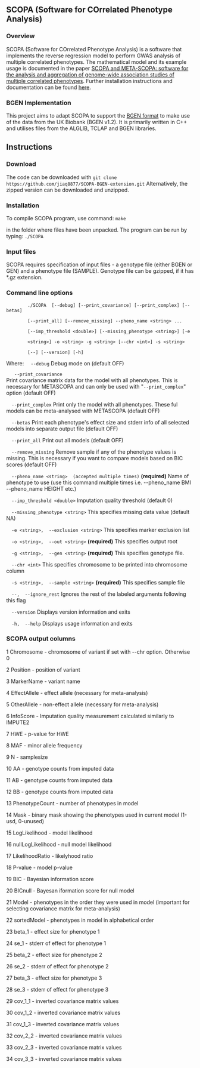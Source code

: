 ## SCOPA (Software for COrrelated Phenotype Analysis)
### Overview
SCOPA (Software for COrrelated Phenotype Analysis) is a software that implements the reverse regression model to perform GWAS analysis of multiple correlated phenotypes. The mathematical model and its example usage is documented in the paper [SCOPA and META-SCOPA: software for the analysis and aggregation of genome-wide association studies of multiple correlated phenotypes](https://bmcbioinformatics.biomedcentral.com/articles/10.1186/s12859-016-1437-3). Further installation instructions and documentation can be found [here](https://genomics.ut.ee/en/tools). 

### BGEN Implementation
This project aims to adapt SCOPA to support the [BGEN format](https://www.well.ox.ac.uk/~gav/bgen_format/) to make use of the data from the UK Biobank (BGEN v1.2). It is primarily written in C++ and utilises files from the ALGLIB, TCLAP and BGEN libraries. 

## Instructions
### Download
The code can be downloaded with `git clone https://github.com/jiaq8877/SCOPA-BGEN-extension.git`
Alternatively, the zipped version can be downloaded and unzipped.
### Installation
To compile SCOPA program, use command: 
`make` 

in the folder where files have been unpacked. The program can be run by typing: 
`./SCOPA
`
### Input files
SCOPA requires specification of input files - a genotype file (either BGEN or GEN) and a phenotype file (SAMPLE). Genotype file can be gzipped, if it has *.gz extension.

### Command line options
            ./SCOPA  [--debug] [--print_covariance] [--print_complex] [--betas]
            
            [--print_all] [--remove_missing] --pheno_name <string> ... 

            [--imp_threshold <double>] [--missing_phenotype <string>] [-e

            <string>] -o <string> -g <string> [--chr <int>] -s <string>

            [--] [--version] [-h]
Where: 
`   --debug
`        Debug mode on (default OFF)
        
`   --print_covariance`        
Print covariance matrix data for the model with all phenotypes. This is necessary for METASCOPA and can only be used with "`--print_complex`" option (default OFF)

`   --print_complex
`
Print only the model with all phenotypes. These ful models can be meta-analysed with METASCOPA (default OFF)

`   --betas
`
Print each phenotype's effect size and stderr info of all selected models into separate output file (default OFF)

`   --print_all
`
Print out all models (default OFF)

`   --remove_missing
`
Remove sample if any of the phenotype values is missing. This is necessary if you want to compare models based on BIC scores (default OFF)

`   --pheno_name <string>  (accepted multiple times)
`
**(required)**  Name of phenotype to use (use this command multiple times i.e. --pheno_name BMI --pheno_name HEIGHT etc.)

`   --imp_threshold <double>
`
Imputation quality threshold (default 0)

`   --missing_phenotype <string>
`
This specifies missing data value (default NA)

`   -e <string>,  --exclusion <string>
`
This specifies marker exclusion list

`   -o <string>,  --out <string>
`
**(required)**  This specifies output root

`   -g <string>,  --gen <string>
`
**(required)**  This specifies genotype file.

`   --chr <int>
`
This specifies chromosome to be printed into chromosome column

`   -s <string>,  --sample <string>
`
**(required)** This specifies sample file

`   --,  --ignore_rest
`
Ignores the rest of the labeled arguments following this flag

`   --version
`
Displays version information and exits

`   -h,  --help
`
Displays usage information and exits
           
### SCOPA output columns
1     Chromosome - chromosome of variant if set with --chr option. Otherwise 0

2     Position - position of variant

3     MarkerName - variant name

4     EffectAllele - effect allele (necessary for meta-analysis)

5     OtherAllele - non-effect allele (necessary for meta-analysis)

6     InfoScore -  Imputation quality measurement calculated similarly to IMPUTE2

7     HWE - p-value for HWE

8     MAF - minor allele frequency

9     N - samplesize

10    AA - genotype counts from imputed data

11    AB - genotype counts from imputed data

12    BB - genotype counts from imputed data

13    PhenotypeCount - number of phenotypes in model

14    Mask - binary mask showing the phenotypes used in current model (1-usd, 0-unused)

15    LogLikelihood - model likelihood

16    nullLogLikelihood - null model likelihood

17    LikelihoodRatio - likelyhood ratio

18    P-value - model p-value

19    BIC - Bayesian information score

20    BICnull - Bayesan iformation score for null model

21    Model - phenotypes in the order they were used in model (important for selecting covariance matrix for meta-analysis)

22    sortedModel - phenotypes in model in alphabetical order

23    beta_1 - effect size for phenotype 1

24    se_1 - stderr of effect for phenotype 1

25    beta_2 - effect size for phenotype 2

26    se_2 - stderr of effect for phenotype 2

27    beta_3 - effect size for phenotype 3

28    se_3 - stderr of effect for phenotype 3

29    cov_1_1 - inverted covariance matrix values

30    cov_1_2 - inverted covariance matrix values

31    cov_1_3 - inverted covariance matrix values

32    cov_2_2 - inverted covariance matrix values

33    cov_2_3 - inverted covariance matrix values

34    cov_3_3 - inverted covariance matrix values
